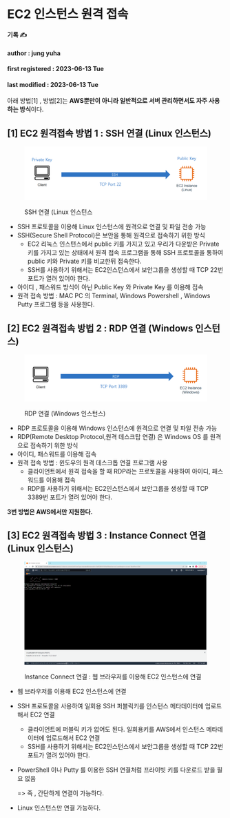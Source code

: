 # EC2 인스턴스 원격 접속

**기록 ✍️**

#### author : jung yuha

#### first registered : 2023-06-13 Tue

#### last modified : 2023-06-13 Tue



아래 방법\[1] , 방법\[2]는 **AWS뿐만이 아니라 일반적으로 서버 관리하면서도 자주 사용하는 방식**이다.

## \[1] EC2 원격접속 방법 1 : SSH 연결 (Linux 인스턴스)

<figure><img src="../../.gitbook/assets/image (50) (1).png" alt=""><figcaption><p> SSH 연결 (Linux 인스턴스</p></figcaption></figure>

* SSH 프로토콜을 이용해 Linux 인스턴스에 원격으로 연결 및 파일 전송 가능
* SSH(Secure Shell Protocol)은 보안을 통해 원격으로 접속하기 위한 방식&#x20;
  * EC2 리눅스 인스턴스에서 public 키를 가지고 있고 우리가 다운받은 Private 키를 가지고 있는 상태에서 원격 접속 프로그램을 통해 SSH 프로토콜을 통하여 public 키와 Private 키를 비교한뒤 접속한다.
  * SSH를 사용하기 위해서는 EC2인스턴스에서 보안그룹을 생성할 때 TCP 22번 포트가 열려 있어야 한다.
* 아이디 , 패스워드 방식이 아닌 Public Key 와 Private Key 를 이용해 접속
* 원격 접속 방법 : MAC PC 의 Terminal, Windows Powershell , Windows Putty 프로그램 등을 사용한다.

## \[2] EC2 원격접속 방법 2 : RDP 연결 (Windows 인스턴스)

<figure><img src="../../.gitbook/assets/image (6).png" alt=""><figcaption><p> RDP 연결 (Windows 인스턴스)</p></figcaption></figure>

* RDP 프로토콜을 이용해 Windows 인스턴스에 원격으로 연결 및 파일 전송 가능
* RDP(Remote Desktop Protocol,원격 데스크탑 연결) 은 Windows OS 를 원격으로 접속하기 위한 방식
* 아이디, 패스워드를 이용해 접속
* 원격 접속 방법 : 윈도우의 원격 데스크톱 연결 프로그램 사용
  * 클라이언트에서 원격 접속을 할 때 RDP라는 프로토콜을 사용하여 아이디, 패스워드를 이용해 접속
  * RDP를 사용하기 위해서는 EC2인스턴스에서 보안그룹을 생성할 때 TCP 3389번 포트가 열려 있어야 한다.

**3번 방법은 AWS에서만 지원한다.**

## \[3] EC2 원격접속 방법 3 : Instance Connect 연결 (Linux 인스턴스)

<figure><img src="../../.gitbook/assets/image (33) (2).png" alt=""><figcaption><p> Instance Connect 연결 : 웹 브라우저를 이용해 EC2 인스턴스에 연결</p></figcaption></figure>

* 웹 브라우저를 이용해 EC2 인스턴스에 연결
* SSH 프로토콜을 사용하여 일회용 SSH 퍼블릭키를 인스턴스 메타데이터에 업로드해서 EC2 연결
  * 클라이언트에 퍼블릭 키가 없어도 된다. 일회용키를 AWS에서 인스턴스 메타데이터에 업로드해서 EC2 연결
  * SSH를 사용하기 위해서는 EC2인스턴스에서 보안그룹을 생성할 때 TCP 22번 포트가 열려 있어야 한다.
*   PowerShell 이나 Putty 를 이용한 SSH 연결처럼 프라이빗 키를 다운로드 받을 필요 없음

    \=> 즉 , 간단하게 연결이 가능하다.
* Linux 인스턴스만 연결 가능하다.
